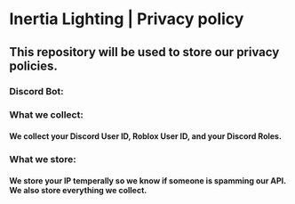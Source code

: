 # Inertia Lighting | Privacy policy

## This repository will be used to store our privacy policies.

### Discord Bot:

### What we collect:
#### We collect your Discord User ID, Roblox User ID, and your Discord Roles.

### What we store:
#### We store your IP temperally so we know if someone is spamming our API. We also store everything we collect.
